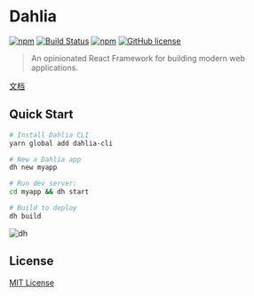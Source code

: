 # Dahlia

[![npm](https://img.shields.io/npm/v/dahlia.svg)](https://www.npmjs.com/package/dahlia) [![Build Status](https://travis-ci.org/forsigner/dahlia.svg?branch=master)](https://travis-ci.org/forsigner/dahlia) [](https://coveralls.io/github/forsigner/dahlia?branch=master)
[![npm](https://img.shields.io/badge/TypeScript-%E2%9C%93-007ACC.svg)](https://www.typescriptlang.org/) [![GitHub license](https://img.shields.io/github/license/forsigner/dahlia.svg)](https://github.com/forsigner/dahlia/blob/master/LICENSE)

> An opinionated React Framework for building modern web applications.

<a href="https://dahlia-cn.gitbook.io/dahlia/" target="_blank">文档</a>

## Quick Start


```bash
# Install Dahlia CLI
yarn global add dahlia-cli

# New a Dahlia app
dh new myapp

# Run dev server:
cd myapp && dh start

# Build to deploy
dh build
```

![dh](http://forsigner.com/images/dahlia/dahlia-app.png)

## License

[MIT License](https://github.com/forsigner/dahlia/blob/master/LICENSE)
